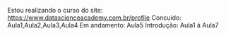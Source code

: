 Estou realizando o curso do site: https://www.datascienceacademy.com.br/profile
Concuido: Aula1,Aula2,Aula3,Aula4
Em andamento: Aula5
Introdução: Aula1 á Aula7
